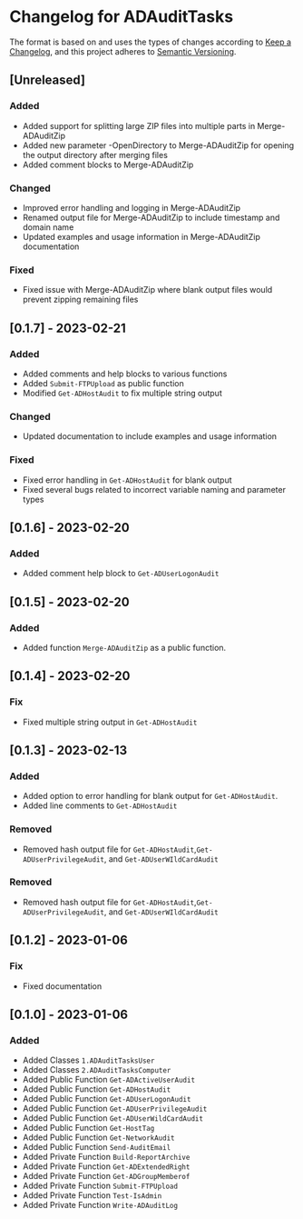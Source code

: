 # Changelog for ADAuditTasks

The format is based on and uses the types of changes according to [Keep a Changelog](https://keepachangelog.com/en/1.0.0/),
and this project adheres to [Semantic Versioning](https://semver.org/spec/v2.0.0.html).

## [Unreleased]

### Added
- Added support for splitting large ZIP files into multiple parts in Merge-ADAuditZip
- Added new parameter -OpenDirectory to Merge-ADAuditZip for opening the output directory after merging files
- Added comment blocks to Merge-ADAuditZip

### Changed
- Improved error handling and logging in Merge-ADAuditZip
- Renamed output file for Merge-ADAuditZip to include timestamp and domain name
- Updated examples and usage information in Merge-ADAuditZip documentation

### Fixed
- Fixed issue with Merge-ADAuditZip where blank output files would prevent zipping remaining files

## [0.1.7] - 2023-02-21

### Added

- Added comments and help blocks to various functions
- Added `Submit-FTPUpload` as public function
- Modified `Get-ADHostAudit` to fix multiple string output

### Changed

- Updated documentation to include examples and usage information

### Fixed

- Fixed error handling in `Get-ADHostAudit` for blank output
- Fixed several bugs related to incorrect variable naming and parameter types


## [0.1.6] - 2023-02-20

### Added

- Added comment help block to `Get-ADUserLogonAudit`
## [0.1.5] - 2023-02-20

### Added

- Added function `Merge-ADAuditZip` as a public function.

## [0.1.4] - 2023-02-20

### Fix

- Fixed multiple string output in `Get-ADHostAudit`

## [0.1.3] - 2023-02-13

### Added

- Added option to error handling for blank output for `Get-ADHostAudit`.
- Added line comments to `Get-ADHostAudit`

### Removed
- Removed hash output file for `Get-ADHostAudit`,`Get-ADUserPrivilegeAudit`, and `Get-ADUserWIldCardAudit`

### Removed
- Removed hash output file for `Get-ADHostAudit`,`Get-ADUserPrivilegeAudit`, and `Get-ADUserWIldCardAudit`
## [0.1.2] - 2023-01-06

### Fix

- Fixed documentation

## [0.1.0] - 2023-01-06

### Added

- Added Classes `1.ADAuditTasksUser`
- Added Classes `2.ADAuditTasksComputer`
- Added Public Function `Get-ADActiveUserAudit`
- Added Public Function `Get-ADHostAudit`
- Added Public Function `Get-ADUserLogonAudit`
- Added Public Function `Get-ADUserPrivilegeAudit`
- Added Public Function `Get-ADUserWildCardAudit`
- Added Public Function `Get-HostTag`
- Added Public Function `Get-NetworkAudit`
- Added Public Function `Send-AuditEmail`
- Added Private Function `Build-ReportArchive`
- Added Private Function `Get-ADExtendedRight`
- Added Private Function `Get-ADGroupMemberof`
- Added Private Function `Submit-FTPUpload`
- Added Private Function `Test-IsAdmin`
- Added Private Function `Write-ADAuditLog`